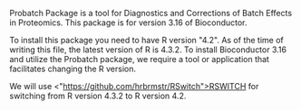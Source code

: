 Probatch Package is a tool for Diagnostics and Corrections of Batch Effects in Proteomics. This package is for version 3.16 of Bioconductor.

To install this package you need to have R version "4.2". As of the time of writing this file, the latest version of R is 4.3.2. To install Bioconductor 3.16 and utilize the Probatch package, we require a tool or application that facilitates changing the R version. 

We will use <"https://github.com/hrbrmstr/RSwitch">RSWITCH for switching from R version 4.3.2 to R version 4.2.


